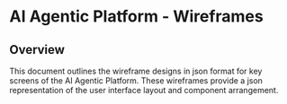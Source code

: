 # AI Agentic Platform - Wireframes

## Overview
This document outlines the wireframe designs in json format for key screens of the AI Agentic Platform. These wireframes provide a json representation of the user interface layout and component arrangement.